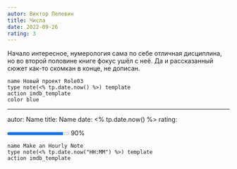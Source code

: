 ```yaml
---
autor: Виктор Пелевин
title: Числа
date: 2022-09-26
rating: 3
---
```

Начало интересное, нумерология сама по себе отличная дисциплина, но во второй половине книге фокус ушёл с неё. Да и рассказанный сюжет как-то скомкан в конце, не дописан.

```button
name Новый проект Role03
type note(<% tp.date.now() %>) template
action imdb_template
color blue
```



---
autor: Name
title: Name
date: <% tp.date.now() %>
rating: <p> <progress max=100 value=90> </progress> 90% </p>



```button
name Make an Hourly Note
type note(<% tp.date.now("HH:MM") %>) template
action imdb_template
```
